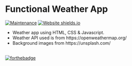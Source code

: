 # Functional Weather App

[![Maintenance](https://img.shields.io/badge/Maintained-Yes-green.svg)](https://github.com/muqriqawiem.github.io/Weather-Today/commits/main)
[![Website shields.io](https://img.shields.io/badge/Website-Up-yellow)](https://muqriqawiem.github.io/Weather-Today/)

<ul>
  <li>Weather app using HTML, CSS & Javascript.</li<>
  <li>Weather API used is from https://openweathermap.org/</li<>
  <li>Background images from https://unsplash.com/</li<>
</ul>

  <br/>[![forthebadge](https://forthebadge.com/images/badges/check-it-out.svg)](https://muqriqawiem.github.io/Weather-Today/)

